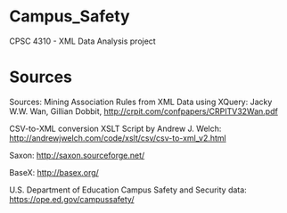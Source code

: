 # Campus_Safety
CPSC 4310 - XML Data Analysis project

# Sources

Sources:
Mining Association Rules from XML Data using XQuery:
Jacky W.W. Wan, Gillian Dobbit, http://crpit.com/confpapers/CRPITV32Wan.pdf

CSV-to-XML conversion XSLT Script by Andrew J. Welch:
http://andrewjwelch.com/code/xslt/csv/csv-to-xml_v2.html

Saxon:
http://saxon.sourceforge.net/

BaseX:
http://basex.org/

U.S. Department of Education Campus Safety and Security data:
https://ope.ed.gov/campussafety/
